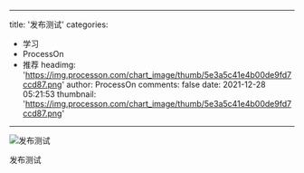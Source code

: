 
---
title: '发布测试'
categories: 
 - 学习
 - ProcessOn
 - 推荐
headimg: 'https://img.processon.com/chart_image/thumb/5e3a5c41e4b00de9fd7ccd87.png'
author: ProcessOn
comments: false
date: 2021-12-28 05:21:53
thumbnail: 'https://img.processon.com/chart_image/thumb/5e3a5c41e4b00de9fd7ccd87.png'
---

<div>   
<img class="thumb" alt="发布测试" src="https://img.processon.com/chart_image/thumb/5e3a5c41e4b00de9fd7ccd87.png" referrerpolicy="no-referrer">
<p>发布测试</p>  
</div>
            